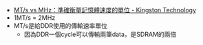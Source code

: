 - [MT/s vs MHz：準確衡量記憶體速度的單位 - Kingston Technology](https://www.kingston.com/tw/blog/pc-performance/mts-vs-mhz)
- 1MT/s = 2MHz
- MT/s是給DDR使用的傳輸速率單位
	- 因為DDR一個cycle可以傳輸兩筆data，是SDRAM的兩倍
